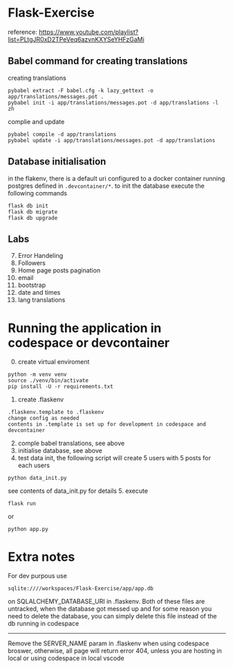 # Flask-Exercise

reference: https://www.youtube.com/playlist?list=PLtgJR0xD2TPeVeq6azvnKXYSeYHFzGaMi

## Babel command for creating translations

creating translations

```
pybabel extract -F babel.cfg -k lazy_gettext -o app/translations/messages.pot .
pybabel init -i app/translations/messages.pot -d app/translations -l zh
```

complie and update

```
pybabel compile -d app/translations
pybabel update -i app/translations/messages.pot -d app/translations

```
## Database initialisation
in the flakenv, there is a default uri configured to a docker container running postgres defined in ```.devcontainer/*```. to init the database execute the following commands
```
flask db init
flask db migrate
flask db upgrade
```

## Labs

7. Error Handeling
8. Followers
9. Home page posts pagination
10. email
11. bootstrap
12. date and times
13. lang translations

# Running the application in codespace or devcontainer
0.  create virtual enviroment
```
python -m venv venv
source ./venv/bin/activate
pip install -U -r requirements.txt
```
1. create .flaskenv
``` 
.flaskenv.template to .flaskenv
change config as needed
contents in .template is set up for development in codespace and devcontainer
```
2. comple babel translations, see above
3. initialise database, see above
4. test data init, the following script will create 5 users with 5 posts for each users
```
python data_init.py
```
see contents of data_init.py for details
5. execute
```
flask run
```
or
```
python app.py
```

# Extra notes

For dev purpous use
```
sqlite:////workspaces/Flask-Exercise/app/app.db
```
on SQLALCHEMY_DATABASE_URI in .flaskenv. Both of these files are untracked, when the database got messed up and for some reason you need to delete the database, you can simply delete this file instead of the db running in codespace
<hr>
Remove the SERVER_NAME param in .flaskenv when using codespace broswer, otherwise, all page will return error 404, unless you are hosting in local or using codespace in local vscode
